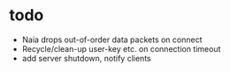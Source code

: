 # todo
* Naia drops out-of-order data packets on connect
* Recycle/clean-up user-key etc. on connection timeout
* add server shutdown, notify clients
